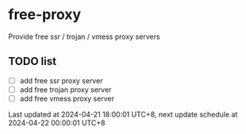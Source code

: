 
# free-proxy
Provide free ssr / trojan / vmess proxy servers


## TODO list
- [ ] add free ssr proxy server
- [ ] add free trojan proxy server
- [ ] add free vmess proxy server

Last updated at 2024-04-21 18:00:01 UTC+8, next update schedule at 2024-04-22 00:00:01 UTC+8

